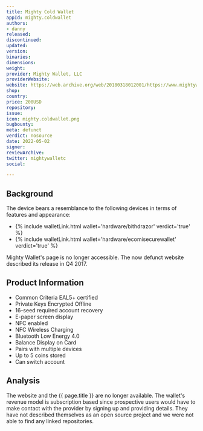 ```yaml
---
title: Mighty Cold Wallet
appId: mighty.coldwallet
authors:
- danny
released: 
discontinued: 
updated: 
version: 
binaries: 
dimensions: 
weight: 
provider: Mighty Wallet, LLC
providerWebsite: 
website: https://web.archive.org/web/20180318012001/https://www.mightywallet.com/
shop: 
country: 
price: 200USD
repository: 
issue: 
icon: mighty.coldwallet.png
bugbounty: 
meta: defunct
verdict: nosource
date: 2022-05-02
signer: 
reviewArchive: 
twitter: mightywalletc
social: 

---
```


## Background

The device bears a resemblance to the following devices in terms of features and appearance: 

- {% include walletLink.html wallet='hardware/bithdrazor' verdict='true' %}
- {% include walletLink.html wallet='hardware/ecomisecurewallet' verdict='true' %}

Mighty Wallet's page is no longer accessible. The now defunct website described its release in Q4 2017. 

## Product Information 

>
- Common Criteria EAL5+ certified
- Private Keys Encrypted Offline
- 16-seed required account recovery
- E-paper screen display
- NFC enabled
- NFC Wireless Charging
- Bluetooth Low Energy 4.0
- Balance Display on Card
- Pairs with multiple devices
- Up to 5 coins stored
- Can switch account

## Analysis 

The website and the {{ page.title }} are no longer available. The wallet's revenue model is subscription based since prospective users would have to make contact with the provider by signing up and providing details. They have not described themselves as an open source project and we were not able to find any linked repositories. 

